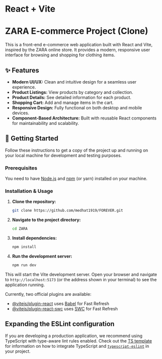# React + Vite

# ZARA E-commerce Project (Clone)

This is a front-end e-commerce web application built with React and Vite, inspired by the ZARA online store. It provides a modern, responsive user interface for browsing and shopping for clothing items.

## ✨ Features

*   **Modern UI/UX:** Clean and intuitive design for a seamless user experience.
*   **Product Listings:** View products by category and collection.
*   **Product Details:** See detailed information for each product.
*   **Shopping Cart:** Add and manage items in the cart.
*   **Responsive Design:** Fully functional on both desktop and mobile devices.
*   **Component-Based Architecture:** Built with reusable React components for maintainability and scalability.

## 🚀 Getting Started

Follow these instructions to get a copy of the project up and running on your local machine for development and testing purposes.

### Prerequisites

You need to have [Node.js](https://nodejs.org/) and [npm](https://www.npmjs.com/) (or yarn) installed on your machine.

### Installation & Usage

1.  **Clone the repository:**
    ```bash
    git clone https://github.com/medhat1919/FOREVER.git
    ```

2.  **Navigate to the project directory:**
    ```bash
    cd ZARA 
    ```

3.  **Install dependencies:**
    ```bash
    npm install
    ```

4.  **Run the development server:**
    ```bash
    npm run dev
    ```

This will start the Vite development server. Open your browser and navigate to `http://localhost:5173` (or the address shown in your terminal) to see the application running.


Currently, two official plugins are available:

- [@vitejs/plugin-react](https://github.com/vitejs/vite-plugin-react/blob/main/packages/plugin-react) uses [Babel](https://babeljs.io/) for Fast Refresh
- [@vitejs/plugin-react-swc](https://github.com/vitejs/vite-plugin-react/blob/main/packages/plugin-react-swc) uses [SWC](https://swc.rs/) for Fast Refresh

## Expanding the ESLint configuration

If you are developing a production application, we recommend using TypeScript with type-aware lint rules enabled. Check out the [TS template](https://github.com/vitejs/vite/tree/main/packages/create-vite/template-react-ts) for information on how to integrate TypeScript and [`typescript-eslint`](https://typescript-eslint.io) in your project.
